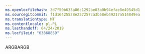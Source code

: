 ```yaml
---
ms.openlocfilehash: 3d7f50b633a06c1292ae03a0b94efae8e49545d1
ms.sourcegitcommit: f1d16425528e237257ca3b58eb49217a514849ea
ms.translationtype: MT
ms.contentlocale: pl-PL
ms.lasthandoff: 04/24/2019
ms.locfileid: "63868859"
---
```

<span data-ttu-id="e3cc7-101">ARGB</span><span class="sxs-lookup"><span data-stu-id="e3cc7-101">ARGB</span></span>